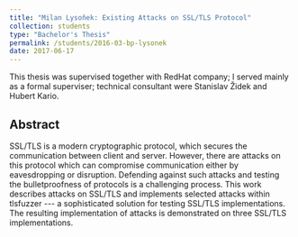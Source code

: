 ```yaml
---
title: "Milan Lysoňek: Existing Attacks on SSL/TLS Protocol"
collection: students
type: "Bachelor's Thesis"
permalink: /students/2016-03-bp-lysonek
date: 2017-06-17
---
```


This thesis was supervised together with RedHat company; I served mainly as a formal superviser;
technical consultant were Stanislav Židek and Hubert Kario.

## Abstract

SSL/TLS is a modern cryptographic protocol, which secures the communication between client and server. However, there are attacks on this protocol which can compromise communication either by eavesdropping or disruption. Defending against such attacks and testing the bulletproofness of protocols is a challenging process. This work describes attacks on SSL/TLS and implements selected attacks within tlsfuzzer --- a sophisticated solution for testing SSL/TLS implementations. The resulting implementation of attacks is demonstrated on three SSL/TLS implementations.

